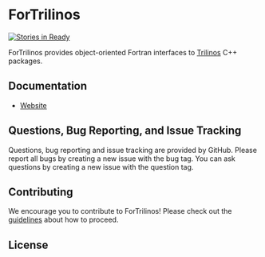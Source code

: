 ForTrilinos
===========

[![Stories in Ready](https://badge.waffle.io/Trilinos/ForTrilinos.svg?label=ready&title=Ready)](http://waffle.io/Trilinos/ForTrilinos)

ForTrilinos provides object-oriented Fortran interfaces to [Trilinos](http://github.com/Trilinos/Trilinos) C++ packages.

Documentation
-------------

* [Website](http://trilinos.org/packages/fortrilinos)

Questions, Bug Reporting, and Issue Tracking
--------------------------------------------

Questions, bug reporting and issue tracking are provided by GitHub. Please
report all bugs by creating a new issue with the bug tag. You can ask
questions by creating a new issue with the question tag.

Contributing
------------
We encourage you to contribute to ForTrilinos! Please check out the
[guidelines](CONTRIBUTING.md) about how to proceed.

License
-------
